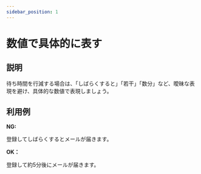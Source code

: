 ```yaml
---
sidebar_position: 1
---
```


# 数値で具体的に表す
## 説明
待ち時間を行減する場合は、「しばらくすると」「若干」「数分」など、曖昧な表現を避け、具体的な数値で表現しましょう。


## 利用例
**NG:**

登録してしばらくするとメールが届きます。

**OK：**

登録して約5分後にメールが届きます。